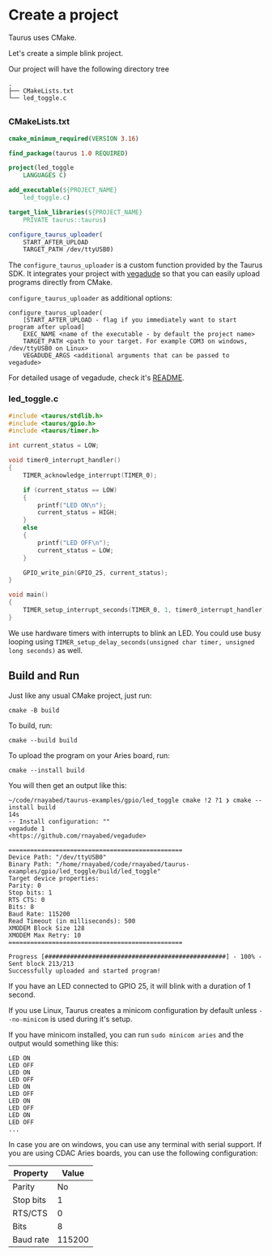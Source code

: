 # Create a project

Taurus uses CMake.

Let's create a simple blink project.

Our project will have the following directory tree
```
.
├── CMakeLists.txt
└── led_toggle.c
```

##

### CMakeLists.txt

```cmake
cmake_minimum_required(VERSION 3.16)

find_package(taurus 1.0 REQUIRED)

project(led_toggle
    LANGUAGES C)

add_executable(${PROJECT_NAME}
    led_toggle.c)

target_link_libraries(${PROJECT_NAME}
    PRIVATE taurus::taurus)

configure_taurus_uploader(
    START_AFTER_UPLOAD
    TARGET_PATH /dev/ttyUSB0)
```


The `configure_taurus_uploader` is a custom function provided by the Taurus SDK. 
It integrates your project with [vegadude](https://github.com/rnayabed/vegadude.git) so that you can easily upload programs
directly from CMake.

`configure_taurus_uploader` as additional options:

```
configure_taurus_uploader(
    [START_AFTER_UPLOAD - flag if you immediately want to start program after upload] 
    EXEC_NAME <name of the executable - by default the project name>
    TARGET_PATH <path to your target. For example COM3 on windows, /dev/ttyUSB0 on Linux>
    VEGADUDE_ARGS <additional arguments that can be passed to vegadude>
```

For detailed usage of vegadude, check it's [README](https://github.com/rnayabed/vegadude.git).

### led_toggle.c

```cpp
#include <taurus/stdlib.h>
#include <taurus/gpio.h>
#include <taurus/timer.h>

int current_status = LOW;

void timer0_interrupt_handler()
{
    TIMER_acknowledge_interrupt(TIMER_0);

    if (current_status == LOW)
    {
        printf("LED ON\n");
        current_status = HIGH;
    }
    else
    {
        printf("LED OFF\n");
        current_status = LOW;
    }

    GPIO_write_pin(GPIO_25, current_status);
}

void main()
{
    TIMER_setup_interrupt_seconds(TIMER_0, 1, timer0_interrupt_handler);
}
```

We use hardware timers with interrupts to blink an LED.
You could use busy looping using `TIMER_setup_delay_seconds(unsigned char timer, unsigned long seconds)` as well.

## Build and Run

Just like any usual CMake project, just run:

```
cmake -B build
```

To build, run:

```
cmake --build build
```

To upload the program on your Aries board, run:

```
cmake --install build
```

You will then get an output like this:

```
~/code/rnayabed/taurus-examples/gpio/led_toggle cmake !2 ?1 ❯ cmake --install build                                                           14s
-- Install configuration: ""
vegadude 1
<https://github.com/rnayabed/vegadude>

================================================
Device Path: "/dev/ttyUSB0"
Binary Path: "/home/rnayabed/code/rnayabed/taurus-examples/gpio/led_toggle/build/led_toggle"
Target device properties:
Parity: 0
Stop bits: 1
RTS CTS: 0
Bits: 8
Baud Rate: 115200
Read Timeout (in milliseconds): 500
XMODEM Block Size 128
XMODEM Max Retry: 10
================================================

Progress [##################################################] - 100% - Sent block 213/213
Successfully uploaded and started program!
```

If you have an LED connected to GPIO 25, it will blink with a duration of 1 second.

If you use Linux, Taurus creates a minicom configuration by default unless `--no-minicom` is used during it's setup.

If you have minicom installed, you can run `sudo minicom aries` and the output would something like this:
```
LED ON
LED OFF
LED ON
LED OFF
LED ON
LED OFF
LED ON
LED OFF
LED ON
LED OFF
...
``` 

In case you are on windows, you can use any terminal with serial support. If you are using CDAC Aries boards, 
you can use the following configuration:

| Property  | Value  |
|-----------|--------|
| Parity    | No     |
| Stop bits | 1      |
| RTS/CTS   | 0      |
| Bits      | 8      |
| Baud rate | 115200 |
